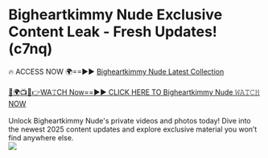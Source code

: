 # Bigheartkimmy Nude Exclusive Content Leak - Fresh Updates! (c7nq)

🔥 ACCESS NOW 🌍==►► <a href="https://tinyurl.com/yc657z5k" rel="nofollow">Bigheartkimmy Nude Latest Collection</a>
<br><br>
[🔴🌍📺📱👉WA𝚃CH Now==►► CLICK HERE TO Bigheartkimmy Nude 𝚆𝙰𝚃𝙲𝙷 NOW](https://tinyurl.com/yc657z5k)
<br><br>
Unlock Bigheartkimmy Nude's private videos and photos today! Dive into the newest 2025 content updates and explore exclusive material you won’t find anywhere else.
<br>
<a href="https://tinyurl.com/yc657z5k" rel="nofollow" data-target="animated-image.originalLink"><img src="https://camo.githubusercontent.com/8a4f000d20f83aca3bf7ec5f350d767afa0574a8a352519fd8cfa583a6f93a33/68747470733a2f2f692e696d6775722e636f6d2f644a486b345a712e676966" data-canonical-src="https://i.imgur.com/dJHk4Zq.gif" style="max-width: 100%; display: inline-block;" data-target="animated-image.originalImage"></a>
<br>
